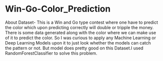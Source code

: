 # Win-Go-Color_Prediction

About Dataset- This is a Win and Go type contest where one have to predict the color which upon predicting correctly will double or tripple the money. There is some data generated along with the color where we can make use of it to predict the color. So I was curious to apply any Machine Learning or Deep Learning Models upon it to just look whether the models can catch the pattern or not. But model does pretty good on this Dataset.I used RandomForestClassifier to solve this problem.
